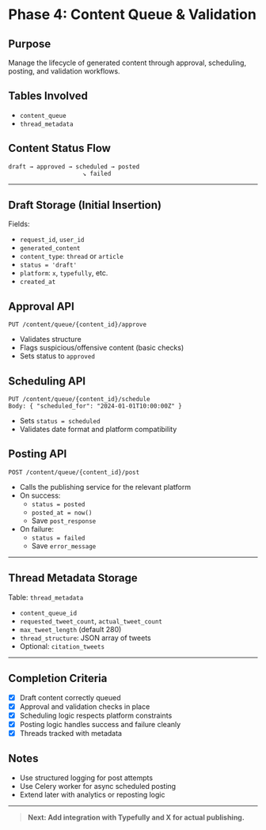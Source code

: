 # Phase 4: Content Queue & Validation

## Purpose
Manage the lifecycle of generated content through approval, scheduling, posting, and validation workflows.

## Tables Involved
- `content_queue`
- `thread_metadata`

## Content Status Flow
```
draft → approved → scheduled → posted
                     ↘ failed
```

---

## Draft Storage (Initial Insertion)
Fields:
- `request_id`, `user_id`
- `generated_content`
- `content_type`: `thread` or `article`
- `status = 'draft'`
- `platform`: `x`, `typefully`, etc.
- `created_at`

## Approval API
```http
PUT /content/queue/{content_id}/approve
```
- Validates structure
- Flags suspicious/offensive content (basic checks)
- Sets status to `approved`

## Scheduling API
```http
PUT /content/queue/{content_id}/schedule
Body: { "scheduled_for": "2024-01-01T10:00:00Z" }
```
- Sets `status = scheduled`
- Validates date format and platform compatibility

## Posting API
```http
POST /content/queue/{content_id}/post
```
- Calls the publishing service for the relevant platform
- On success:
  - `status = posted`
  - `posted_at = now()`
  - Save `post_response`
- On failure:
  - `status = failed`
  - Save `error_message`

---

## Thread Metadata Storage
Table: `thread_metadata`
- `content_queue_id`
- `requested_tweet_count`, `actual_tweet_count`
- `max_tweet_length` (default 280)
- `thread_structure`: JSON array of tweets
- Optional: `citation_tweets`

---

## Completion Criteria
- [x] Draft content correctly queued
- [x] Approval and validation checks in place
- [x] Scheduling logic respects platform constraints
- [x] Posting logic handles success and failure cleanly
- [x] Threads tracked with metadata

## Notes
- Use structured logging for post attempts
- Use Celery worker for async scheduled posting
- Extend later with analytics or reposting logic

---

> **Next: Add integration with Typefully and X for actual publishing.**
